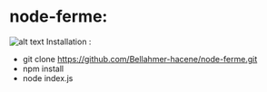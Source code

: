 # node-ferme: 
![alt text](https://emojipedia-us.s3.dualstack.us-west-1.amazonaws.com/thumbs/240/apple/155/ear-of-maize_1f33d.png "Logo Title Text 1")
Installation :
* git clone https://github.com/Bellahmer-hacene/node-ferme.git
* npm install
* node index.js
